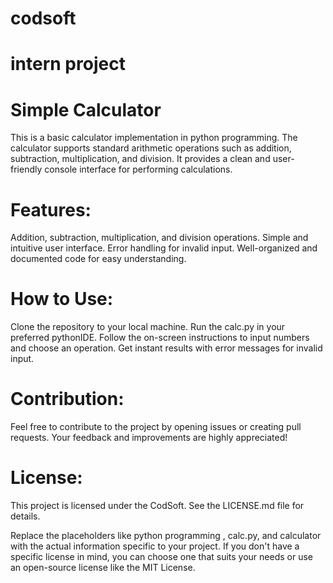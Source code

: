 # codsoft
# intern project
# Simple Calculator
This is a basic calculator implementation in python programming. The calculator supports standard arithmetic operations such as addition, subtraction, multiplication, and division. It provides a clean and user-friendly console interface for performing calculations.

# Features:
Addition, subtraction, multiplication, and division operations.
Simple and intuitive user interface.
Error handling for invalid input.
Well-organized and documented code for easy understanding.

# How to Use:
Clone the repository to your local machine.
Run the calc.py in your preferred pythonIDE.
Follow the on-screen instructions to input numbers and choose an operation.
Get instant results with error messages for invalid input.

# Contribution:
Feel free to contribute to the project by opening issues or creating pull requests. Your feedback and improvements are highly appreciated!

# License:
This project is licensed under the CodSoft. See the LICENSE.md file for details.

Replace the placeholders like python programming , calc.py, and calculator with the actual information specific to your project. If you don't have a specific license in mind, you can choose one that suits your needs or use an open-source license like the MIT License.


